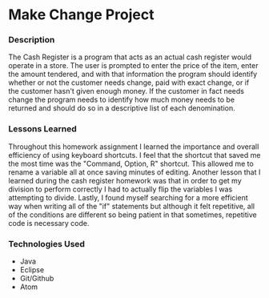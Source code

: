  # Make Change Project

 ### Description
The Cash Register is a program that acts as an actual cash register would operate in a store. The user is prompted to enter the price of the item, enter the amount tendered, and with that information the program should identify whether or not the customer needs change, paid with exact change, or if the customer hasn't given enough money. If the customer in fact needs change the program needs to identify how much money needs to be returned and should do so in a descriptive list of each denomination.
 ### Lessons Learned
 Throughout this homework assignment I learned the importance and overall efficiency of using keyboard shortcuts. I feel that the shortcut that saved me the most time was the "Command, Option, R" shortcut. This allowed me to rename a variable all at once saving minutes of editing. Another lesson that I learned during the cash register homework was that in order to get my division to perform correctly I had to actually flip the variables I was attempting to divide. Lastly, I found myself searching for a more efficient way when writing all of the "if" statements but although it felt repetitive, all of the conditions are different so being patient in that sometimes, repetitive code is necessary code. 
 ### Technologies Used
 - Java
 - Eclipse
 - Git/Github
 - Atom
